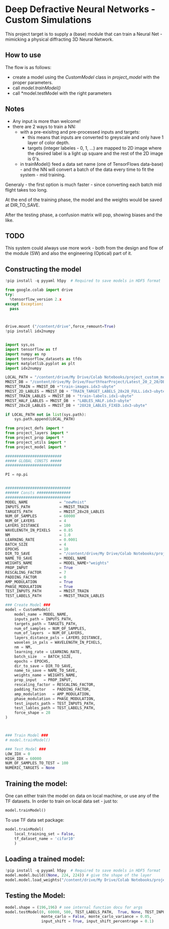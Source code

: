 # Deep Defractive Neural Networks - Custom Simulations

This project target is to supply a (base) module that can train a Neural Net - mimicking a physical 
diffracting 3D Neural Network.

## How to use
The flow is as follows:
* create a model using the *CustomModel* class in *project_model* with the proper parameters.
* call *model.trainModel()*
* call *model.testModel with the right parameters

## Notes

* Any input is more than welcome!
* there are 2 ways to train a NN: 
    * with a pre-exisitng and pre-processed inputs and targets:
        * this means that inputs are converted to greyscale and only have 1 layer of color depth.
        * targets (integer labeles - 0, 1, ...) are mapped to 2D image where the desired label is
         a light up square and the rest of the 2D image is 0's.
    * in trainModel() feed a data set name (one of TensorFlows data-base) - and the NN will
     convert a batch of the data every time to fit the system - mid training. 
     
Generaly - the first option is much faster - since converting each batch mid flight takes
 too long.
 
At the end of the training phase, the model and the weights would be saved at DIR_TO_SAVE.

After the testing phase, a confusion matrix will pop, showing biases and the like.


## TODO
This system could always use more work - both from the design and flow of the module (SW) and also 
the engineering (Optical) part of it.

## Constructing the model 
```python
!pip install -q pyyaml h5py  # Required to save models in HDF5 format

from google.colab import drive
try:
  %tensorflow_version 2.x
except Exception:
  pass



drive.mount ("/content/drive",force_remount=True)
!pip install idx2numpy


import sys,os
import tensorflow as tf
import numpy as np
import tensorflow_datasets as tfds
import matplotlib.pyplot as plt
import idx2numpy

LOCAL_PATH = "/content/drive/My Drive/Colab Notebooks/project_custom_models/src"
MNIST_DB = "/content/drive/My Drive/FourthYearProject/Latest_20_2_20/DB/"
MNIST_TRAIN = MNIST_DB +"train-images.idx3-ubyte"
MNIST_2D_LABLES = MNIST_DB + "TRAIN_TARGET_LABELS_28x28_FULL.idx3-ubyte"
MNIST_TRAIN_LABLES = MNIST_DB + "train-labels.idx1-ubyte"
MNIST_HALF_LABLES = MNIST_DB  + "LABLES_HALF.idx3-ubyte"
MNIST_28x28_LABLES = MNIST_DB + "28X28_LABLES_FIXED.idx3-ubyte"

if LOCAL_PATH not in list(sys.path):
    sys.path.append(LOCAL_PATH)

from project_defs import *
from project_layers import *
from project_prop import *
from project_utils import *
from project_model import *

#########################
##### GLOBAL CONSTS #####
#########################

PI = np.pi


#############################
###### Consts ###############
#############################
MODEL_NAME              = "newMnist"
INPUTS_PATH             = MNIST_TRAIN
TARGETS_PATH            = MNIST_28x28_LABLES
NUM_OF_SAMPLES          = 60000
NUM_OF_LAYERS           = 4
LAYERS_DISTANCE         = 100
WAVELENGTH_IN_PIXELS    = 0.85
NM                      = 1.0
LEARNING_RATE           = 0.0001
BATCH_SIZE              = 4
EPOCHS                  = 10
DIR_TO_SAVE             = "/content/drive/My Drive/Colab Notebooks/project_custom_models/models"
NAME_TO_SAVE            = MODEL_NAME
WEIGHTS_NAME            = MODEL_NAME+"weights"
PROP_INPUT              = True
RESCALING_FACTOR        = 7
PADDING_FACTOR          = 0
AMP_MODULATION          = True
PHASE_MODULATION        = True
TEST_INPUTS_PATH        = MNIST_TRAIN
TEST_LABELS_PATH        = MNIST_TRAIN_LABLES

### Create Model ###
model = CustomModel(
    model_name = MODEL_NAME,
    inputs_path = INPUTS_PATH,
    targets_path = TARGETS_PATH,
    num_of_samples = NUM_OF_SAMPLES,
    num_of_layers  = NUM_OF_LAYERS,
    layers_distance_pxls = LAYERS_DISTANCE,
    wavelen_in_pxls = WAVELENGTH_IN_PIXELS,
    nm = NM,
    learning_rate = LEARNING_RATE,
    batch_size   = BATCH_SIZE,
    epochs = EPOCHS,
    dir_to_save = DIR_TO_SAVE,
    name_to_save = NAME_TO_SAVE,
    weights_name = WEIGHTS_NAME,
    prop_input   = PROP_INPUT,
    rescaling_factor = RESCALING_FACTOR,
    padding_factor   = PADDING_FACTOR,
    amp_modulation   = AMP_MODULATION,
    phase_modulation = PHASE_MODULATION,
    test_inputs_path = TEST_INPUTS_PATH,
    test_lables_path = TEST_LABELS_PATH,
    force_shape = 28
)



### Train Model ###
# model.trainModel()

### Test Model ###
LOW_IDX = 0
HIGH_IDX = 60000
NUM_OF_SAMPLES_TO_TEST = 100
NUMERIC_TARGETS = None
```

## Training the model:
One can either train the model on data on local machine, or use any of the TF datasets.
In order to train on local data set - just to:

```python
model.trainModel()
```

To use TF data set package:
```python
model.trainModel(
    local_training_set = False, 
    tf_dataset_name = 'cifar10'
    )
```

## Loading a trained model:
```python
!pip install -q pyyaml h5py  # Required to save models in HDF5 format
model.model.build((None, 224, 224)) # give the shape of the layer
model.model.load_weights("/content/drive/My Drive/Colab Notebooks/project_custom_models/models/newCifar/")
```

## Testing the Model:
```python
model.shape = (196,196) # see internal function docu for args 
model.testModel(0, 60000, 500, TEST_LABELS_PATH,  True, None, TEST_INPUTS_PATH,
                monte_carlo = False, monte_carlo_variance = 0.05, 
                input_shift = True, input_shift_percentrage = 0.1)
```